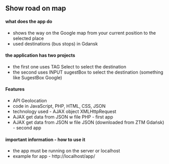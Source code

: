 ## Show road on map

#### what does the app do
* shows the way on the Google map from your current position to the selected place
* used destinations (bus stops) in Gdansk

#### the application has two projects
* the first one uses TAG Select to select the destination
* the second uses INPUT sugestBox to select the destination (something like SugestBox Google)

#### Features
* API Geolocation
* code in JavaScript, PHP, HTML, CSS, JSON
* technology used - AJAX object XMLHttpRequest
* AJAX get data from JSON w file PHP - first app
* AJAX get data from JSON w file JSON (downloaded from ZTM Gdańsk) - second app

#### important information - how to use it
* the app must be running on the server or localhost
* example for app - http://localhost/app/















